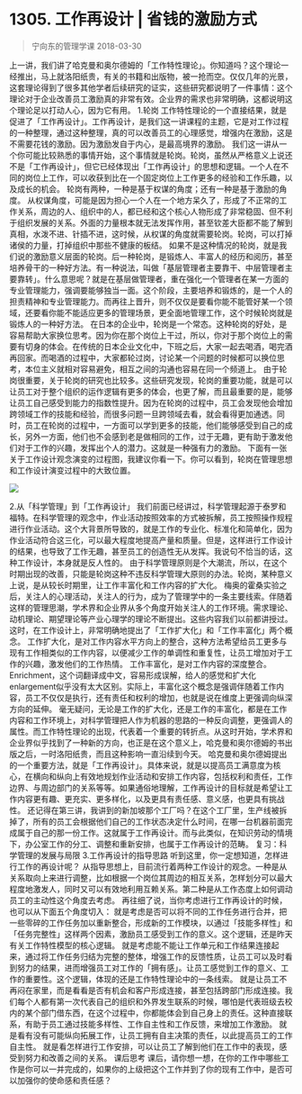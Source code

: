 # 1305. 工作再设计 | 省钱的激励方式
> 宁向东的管理学课
2018-03-30

上一讲，我们讲了哈克曼和奥尔德姆的「工作特性理论」。你知道吗？这个理论一经推出，马上就洛阳纸贵，有关的书籍和出版物，被一抢而空。仅仅几年的光景，这套理论得到了很多其他学者后续研究的证实，这些研究都说明了一件事情：这个理论对于企业改善员工激励真的非常有效。企业界的需求也非常明确，这都说明这个理论足以打动人心，因为它有用。
1.轮岗
工作特性理论的一个直接结果，就是促进了「工作再设计」。工作再设计，是我们这一讲课程的主题，它是对工作过程的一种整理，通过这种整理，真的可以改善员工的心理感觉，增强内在激励，这是不需要花钱的激励。因为激励发自于内心，是最高境界的激励。
我们这一讲从一个你可能比较熟悉的事情开始，这个事情就是轮岗。轮岗，虽然从严格意义上说还不是「工作再设计」，但它已经体现出「工作再设计」的思想和逻辑。一个人在不同的岗位上工作，可以收获到比在一个固定岗位上工作更多的经验和工作乐趣，以及成长的机会。
轮岗有两种，一种是基于权谋的角度；还有一种是基于激励的角度。
从权谋角度，可能是因为担心一个人在一个地方呆久了，形成了不正常的工作关系，周边的人、组织中的人，都已经和这个核心人物形成了非常稳固、但不利于组织发展的关系。外面的力量根本就无法发挥作用，甚至钦差大臣都不能了解到真相，水泼不进、针插不进，这时候，从权谋的角度就需要轮岗。轮岗，可以打掉诸侯的力量，打掉组织中那些不健康的板结。
如果不是这种情况的轮岗，就是我们说的激励意义层面的轮岗。后一种轮岗，是锻炼人、丰富人的经历和阅历，甚至培养骨干的一种好方法。有一种说法，叫做「基层管理者主要靠干、中层管理者主要靠转」。什么意思呢？就是在基层做管理者，重在强化一个管理者在某一方面的专业管理能力，强调要能够独当一面。这个阶段，主要培养和锻炼的，是一个人的担责精神和专业管理能力。而再往上晋升，则不仅仅是要看你能不能管好某一个领域，还要看你能不能适应更多的管理场景，更全面地管理工作，这个时候轮岗就是锻炼人的一种好方法。
在日本的企业中，轮岗是一个常态。这种轮岗的好处，是容易帮助大家换位思考。因为你在那个岗位上干过，所以，你对于那个岗位上的需要有切身的体会。在传统的日本企业文化中，下班之后，大家一起去喝酒，喝完酒再回家。而喝酒的过程中，大家都轮过岗，讨论某一个问题的时候都可以换位思考，本位主义就相对容易避免，相互之间的沟通也容易在同一个频道上。
由于轮岗很重要，关于轮岗的研究也比较多。这些研究发现，轮岗的重要功能，就是可以让员工对于整个组织的运作逻辑有更多的体会，也更了解，而且最重要的是，能够让员工自己感受到能力的指数性提升。因为在轮岗的过程中，员工会发现他会增加跨领域工作的技能和经验，而很多问题一旦跨领域去看，就会看得更加通透。同时，员工在轮岗的过程中，一方面可以学到更多的技能，他们能够感受到自己的成长，另外一方面，他们也不会感到老是做相同的工作，过于无趣，更有助于激发他们对于工作的兴趣，发挥出个人的潜力。这就是一种强有力的激励。
下面有一张关于工作设计观念演变的过程图，我建议你看一下。你可以看到，轮岗在管理思想和工作设计演变过程中的大致位置。

![](https://raw.githubusercontent.com/dalong0514/selfstudy/master/图片链接/宁向东/2019054.jpg)

2.从「科学管理」到「工作再设计」
我们前面已经讲过，科学管理起源于泰罗和福特。在科学管理的观念中，作业活动按照效率的方式被拆解，员工按照操作规程进行作业活动。这个大背景所导致的，就是工作的专业化、标准化和简单化，因为作业活动符合这三化，可以最大程度地提高产量和质量。但是，这样进行工作设计的结果，也导致了工作无趣，甚至员工的创造性无从发挥。我说句不恰当的话，这种工作设计，本身就是反人性的。
由于科学管理原则是个大潮流，所以，在这个时期出现的改善，只能是轮岗这种不违反科学管理大原则的办法。轮岗，某种意义上说，是从较长时期里，让工作丰富化和工作内容的扩大化。
梅奥的霍桑实验之后，关注人的心理活动，关注人的行为，成为了管理学中的一条主要线索。伴随着这样的管理思潮，学术界和企业界从多个角度开始关注人的工作环境。需求理论、动机理论、期望理论等产业心理学的理论不断提出。这些内容我们以前都讲授过。这时，在工作设计上，非常明确地提出了「工作扩大化」和「工作丰富化」两个概念。
工作扩大化，是对工作内容水平方向上的整合，这种方法希望给员工更多与现有工作相类似的工作内容，以便减少工作的单调性和重复性，让员工增加对于工作的兴趣，激发他们的工作热情。
工作丰富化，是对工作内容的深度整合。Enrichment，这个词翻译成中文，容易形成误解，给人的感觉和扩大化enlargement似乎没有太大区别。实际上，丰富化这个概念是强调伴随着工作内容，员工不仅仅是执行，还有责任和权利的增加，也就是说在维度上更强调向纵深方向的延伸。
毫无疑问，无论是工作的扩大化，还是工作的丰富化，都是在工作内容和工作环境上，对科学管理把人作为机器的思路的一种反向调整，更强调人的属性。而工作特性理论的出现，代表着一个重要的转折点。从这时开始，学术界和企业界似乎找到了一种新的方向，也正是在这个意义上，哈克曼和奥尔德姆的书出版之后，一时洛阳纸贵，而且这种影响一直沿续到今天。
哈克曼和奥尔德姆提出的一个重要方法，就是「工作再设计」。具体来说，就是以提高员工满意度为核心，在横向和纵向上有效地规划作业活动和安排工作内容，包括权利和责任，工作边界、与周边部门的关系等等。如果通俗地理解，工作再设计的目标就是希望让工作内容更有趣、更充实、更多样化，以及更具有责任感、意义感，也更具有挑战性。
还记得在第三讲，我讲到的新加坡那个工厂吗？在这个工厂里，生产线被拆掉了，所有的员工会根据他们自己的工作状态决定什么时间，在哪一台机器前面完成属于自己的那一份工作。这就属于工作再设计。而与此类似，在知识劳动的情境下，办公室工作的分工、调整和重新安排，也属于工作再设计的范畴。
复习：科学管理的发展与局限
3.工作再设计的指导思路
听到这里，你一定想知道，怎样进行工作的再设计呢？
从指导思想上，目前流行着两种工作设计的观念。一种是从关系取向上来进行调整，比如根据一个岗位其周边的相互关系，怎样划分可以最大程度地激发人，同时又可以有效地利用互赖关系。第二种是从工作态度上如何调动员工的主动性这个角度去考虑。
再往细了说，当你考虑进行工作再设计的时候，也可以从下面五个角度切入：
就是考虑是否可以将不同的工作任务进行合并，把一些零碎的工作任务加以重新整合，形成新的工作模块，以通过「技能多样性」和「任务完整性」这样两个因素，激励员工感受到工作的意义。这个逻辑，还是昨天有关工作特性模型的核心逻辑。
就是考虑能不能让工作单元和工作结果连接起来，通过将工作任务归结为完整的整体，增强工作的反馈性质，让员工可以及时看到努力的结果，进而增强员工对工作的「拥有感」。让员工感觉到工作的意义、工作的重要性。这个逻辑，体现的还是工作特性理论中的一条线索。
就是让员工不再闷在家里，而是看看是否有机会和客户形成连接，甚至包括跨部门形成连接。我们每个人都有第一次代表自己的组织和外界发生联系的时候，哪怕是代表班级去校内的某个部门借东西，在这个过程中，你都能体会到自己身上的责任。这种直接联系，有助于员工通过技能多样性、工作自主性和工作反馈，来增加工作激励。
就是看有没有可能纵向拓展工作，让员工拥有自主决策的责任，以此提高员工的工作自主性。
就是看怎样进行工作安排，可以让员工了解到他们在工作中的表现，感受到努力和改善之间的关系。
课后思考
课后，请你想一想，在你的工作中哪些工作是你可以一并完成的，如果你的上级把这个工作并到了你的现有工作中，是否可以加强你的使命感和责任感？